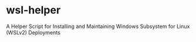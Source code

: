 # wsl-helper
A Helper Script for Installing and Maintaining Windows Subsystem for Linux (WSLv2) Deployments
